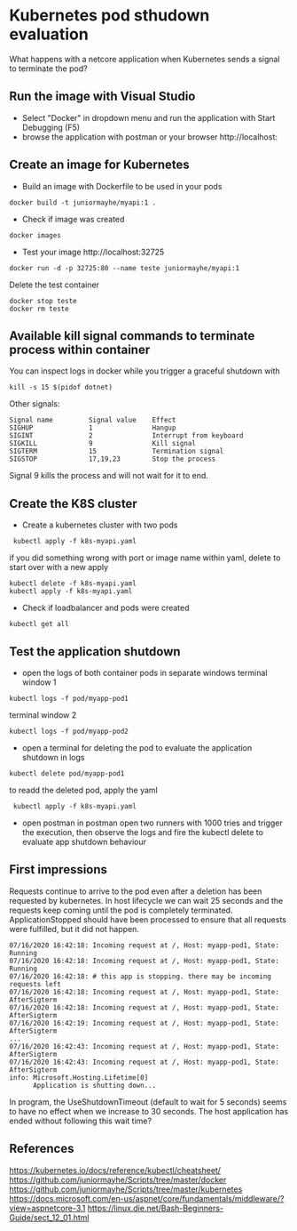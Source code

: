 ﻿
# Kubernetes pod sthudown evaluation
What happens with a netcore application when Kubernetes sends a signal to terminate the pod?

## Run the image with Visual Studio

- Select "Docker" in dropdown menu and run the application with Start Debugging (F5) 
- browse the application with postman or your browser http://localhost:<dynamic port>

## Create an image for Kubernetes

- Build an image with Dockerfile to be used in your pods
```
docker build -t juniormayhe/myapi:1 .
```

- Check if image was created
```
docker images
```

- Test your image http://localhost:32725
```
docker run -d -p 32725:80 --name teste juniormayhe/myapi:1
```

Delete the test container
```
docker stop teste
docker rm teste
```

## Available kill signal commands to terminate process within container
You can inspect logs in docker while you trigger a graceful shutdown with

```
kill -s 15 $(pidof dotnet)
```

Other signals:

```
Signal name			Signal value	Effect
SIGHUP				1				Hangup
SIGINT				2				Interrupt from keyboard
SIGKILL				9				Kill signal
SIGTERM				15				Termination signal
SIGSTOP				17,19,23		Stop the process
```
Signal 9 kills the process and will not wait for it to end.


## Create the K8S cluster

- Create a kubernetes cluster with two pods
```
 kubectl apply -f k8s-myapi.yaml
```

if you did something wrong with port or image name within yaml, delete to start over with a new apply
```
kubectl delete -f k8s-myapi.yaml
kubectl apply -f k8s-myapi.yaml
```

- Check if loadbalancer and pods were created 
```
kubectl get all
```

## Test the application shutdown
- open the logs of both container pods in separate windows
terminal window 1
```
kubectl logs -f pod/myapp-pod1
```

terminal window 2
```
kubectl logs -f pod/myapp-pod2
```

- open a terminal for deleting the pod to evaluate the application shutdown in logs
```
kubectl delete pod/myapp-pod1
```

to readd the deleted pod, apply the yaml
```
 kubectl apply -f k8s-myapi.yaml
```

- open postman
in postman open two runners with 1000 tries and trigger the execution, 
then observe the logs and fire the kubectl delete to evaluate app shutdown behaviour

## First impressions

Requests continue to arrive to the pod even after a deletion has been requested by kubernetes.
In host lifecycle we can wait 25 seconds and the requests keep coming until the pod is completely terminated.
ApplicationStopped should have been processed to ensure that all requests were fulfilled, but it did not happen.

```
07/16/2020 16:42:18: Incoming request at /, Host: myapp-pod1, State: Running
07/16/2020 16:42:18: Incoming request at /, Host: myapp-pod1, State: Running
07/16/2020 16:42:18: # this app is stopping. there may be incoming requests left
07/16/2020 16:42:18: Incoming request at /, Host: myapp-pod1, State: AfterSigterm
07/16/2020 16:42:18: Incoming request at /, Host: myapp-pod1, State: AfterSigterm
07/16/2020 16:42:19: Incoming request at /, Host: myapp-pod1, State: AfterSigterm
...
07/16/2020 16:42:43: Incoming request at /, Host: myapp-pod1, State: AfterSigterm
07/16/2020 16:42:43: Incoming request at /, Host: myapp-pod1, State: AfterSigterm
info: Microsoft.Hosting.Lifetime[0]
      Application is shutting down...

```
In program, the UseShutdownTimeout (default to wait for 5 seconds) seems to have no effect when we increase to 30 seconds.
The host application has ended without following this wait time?

## References
https://kubernetes.io/docs/reference/kubectl/cheatsheet/
https://github.com/juniormayhe/Scripts/tree/master/docker
https://github.com/juniormayhe/Scripts/tree/master/kubernetes
https://docs.microsoft.com/en-us/aspnet/core/fundamentals/middleware/?view=aspnetcore-3.1
https://linux.die.net/Bash-Beginners-Guide/sect_12_01.html